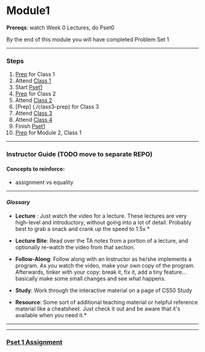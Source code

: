 # Module1

**Prereqs**: watch Week 0 Lectures, do Pset0

By the end of this module you will have completed Problem Set 1

*** 

### Steps
1. [Prep](./class1-prep) for Class 1
2. Attend [Class 1](./class1)
3. Start [Pset1]()
3. [Prep](./class2-prep) for Class 2
4. Attend [Class 2](./class2)
5. [Prep] (./class3-prep) for Class 3
6. Attend [Class 3](./class3)
7. Attend [Class 4](./class4)
8. Finish [Pset1]()
9. [Prep](../module2/class1-prep) for Module 2, Class 1


***
### Instructor Guide (TODO move to separate REPO)

#### Concepts to reinforce:
* assignment vs equality

***

#### *Glossary*

* **Lecture** : Just watch the video for a lecture. These lectures are very high-level and introductory, without going into a lot of detail. Probably best to grab a snack and crank up the speed to 1.5x *

* **Lecture Bite**: Read over the TA notes from a portion of a lecture, and optionally re-watch the video from that section.

* **Follow-Along**: Follow along with an Instructor as he/she implements a program. As you watch the video, make your own copy of the program. Afterwards, tinker with your copy: break it, fix it, add a tiny feature... basically make some small changes and see what happens.

* **Study**: Work through the interactive material on a page of CS50 Study

* **Resource**: Some sort of additional teaching material or helpful reference material like a cheatsheet. Just check it out and be aware that it's available when you need it.*

***

***

### [Pset 1 Assignment](http://cdn.cs50.net/2015/fall/psets/1/pset1/pset1.html)
